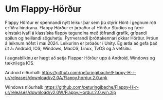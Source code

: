 # Um Flappy-Hörður
Flappy Hörður er spennandi nýtt leikur þar sem þú stýrir Hörð í gegnum röð erfiðra hindrana. Flappy Hörður er þróaður af Hörður Studios og færir einstakt ívafi á klassíska flappy tegundina með töfrandi grafík, grípandi spilun og heillandi söguhetju. Fyrrverandi íþróttakennari okkar Hörður.
Þróun á leiknum hófst í maí 2024. Leikurinn er þróaður í Unity. Ég ætla að gefa það út á: Android, IOS, Windows, MacOS, Linux, TvOS og á vefsíðu.

í augnablikinu er hægt að setja Flapper Hörður upp á Android, Windows og tæknilega IOS.

Android niðurhall: https://github.com/peturingibache/Flappy-H-r-ur/releases/download/v2.0A/Flappy.hordur.2.0.apk

Windows niðurhall: https://github.com/peturingibache/Flappy-H-r-ur/releases/download/v2.0W/Flappy.Hordur.2.0.win.zip
